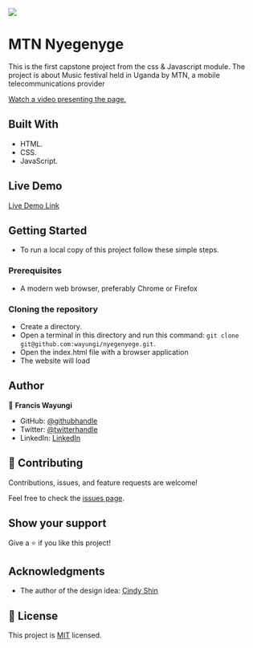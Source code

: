 ![](https://img.shields.io/badge/Microverse-blueviolet)

# MTN Nyegenyge

This is the first capstone project from the css & Javascript module.
The project is about Music festival held in Uganda by MTN, a mobile telecommunications provider


[Watch a video presenting the page.](https://www.loom.com/share/1a8fec1ca6724e1a9eb124b1f3dab365)


## Built With

- HTML.
- CSS.
- JavaScript.

## Live Demo

[Live Demo Link](https://wayungi.github.io/nyegenyege/)

## Getting Started

- To run a local copy of this project follow these simple steps.

### Prerequisites

- A modern web browser, preferably Chrome or Firefox

### Cloning the repository

- Create a directory.
- Open a terminal in this directory and run this command: `git clone git@github.com:wayungi/nyegenyege.git`.
- Open the index.html file with a browser application
- The website will load



## Author

👤 **Francis Wayungi**

- GitHub: [@githubhandle](https://github.com/wayungi)
- Twitter: [@twitterhandle](https://twitter.com/FrancisWayungi)
- LinkedIn: [LinkedIn](https://linkedin.com/in/francis-wayungi-3aa626231)

## 🤝 Contributing

Contributions, issues, and feature requests are welcome!

Feel free to check the [issues page](../../issues/).

## Show your support

Give a ⭐️ if you like this project!

## Acknowledgments

- The author of the  design idea: [Cindy Shin](https://www.behance.net/adagio07)

## 📝 License

This project is [MIT](./MIT.md) licensed.

